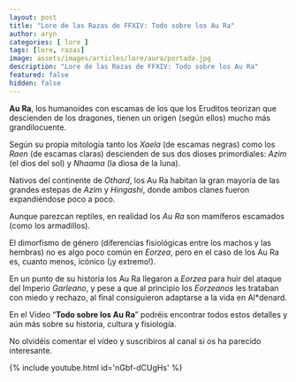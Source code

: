 ```yaml
---
layout: post
title: "Lore de las Razas de FFXIV: Todo sobre los Au Ra"
author: aryn
categories: [ lore ]
tags: [lore, razas]
image: assets/images/articles/lore/aura/portada.jpg
description: "Lore de las Razas de FFXIV: Todo sobre los Au Ra"
featured: false
hidden: false
---
```


**Au Ra**, los humanoides con escamas de los que los Eruditos teorizan que descienden de los dragones, tienen un origen (según ellos) mucho más grandilocuente.

Según su propia mitología tanto los *Xaela* (de escamas negras) como los *Raen* (de escamas claras) descienden de sus dos dioses primordiales: *Azim* (el dios del sol) y *Nhaama* (la diosa de la luna).

Nativos del continente de *Othard*, los Au Ra habitan la gran mayoría de las grandes estepas de *Azim* y *Hingashi*, donde ambos clanes fueron expandiéndose poco a poco.

Aunque parezcan reptiles, en realidad los *Au Ra* son mamíferos escamados (como los armadillos).

El dimorfismo de género (diferencias fisiológicas entre los machos y las hembras) no es algo poco común en *Eorzea*, pero en el caso de los Au Ra es, cuanto menos, icónico (¡y extremo!). 

En un punto de su historia los Au Ra llegaron a *Eorzea* para huir del ataque del Imperio *Garleano*, y pese a que al principio los *Eorzeanos* les trataban con miedo y rechazo, al final consiguieron adaptarse a la vida en Al*denard.

En el Vídeo “**Todo sobre los Au Ra**” podréis encontrar todos estos detalles y aún más sobre su historia, cultura y fisiología.

No olvidéis comentar el vídeo y suscribiros al canal si os ha parecido interesante.

{% include youtube.html id='nGbf-dCUgHs' %}